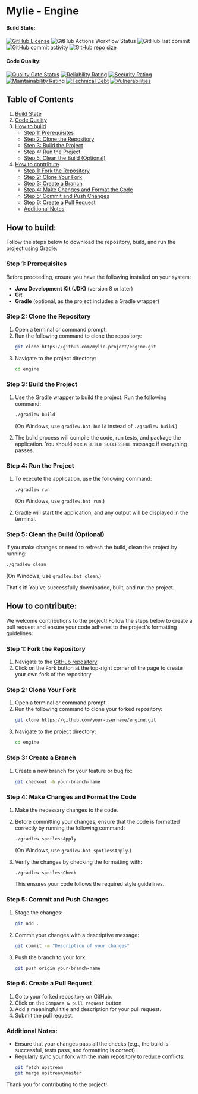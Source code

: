 # Mylie - Engine
#### Build State:

[![GitHub License](https://img.shields.io/github/license/mylie-project/engine?lable=license)](./LICENSE.md)
![GitHub Actions Workflow Status](https://img.shields.io/github/actions/workflow/status/mylie-project/engine/build_test.yml)
![GitHub last commit](https://img.shields.io/github/last-commit/mylie-project/engine)
![GitHub commit activity](https://img.shields.io/github/commit-activity/w/mylie-project/engine)
![GitHub repo size](https://img.shields.io/github/repo-size/mylie-project/engine)

#### Code Quality:

[![Quality Gate Status](https://sonarcloud.io/api/project_badges/measure?project=mylie-project_engine&metric=alert_status)](https://sonarcloud.io/summary/new_code?id=mylie-project_engine)
[![Reliability Rating](https://sonarcloud.io/api/project_badges/measure?project=mylie-project_engine&metric=reliability_rating)](https://sonarcloud.io/summary/new_code?id=mylie-project_engine)
[![Security Rating](https://sonarcloud.io/api/project_badges/measure?project=mylie-project_engine&metric=security_rating)](https://sonarcloud.io/summary/new_code?id=mylie-project_engine)
[![Maintainability Rating](https://sonarcloud.io/api/project_badges/measure?project=mylie-project_engine&metric=sqale_rating)](https://sonarcloud.io/summary/new_code?id=mylie-project_engine)
[![Technical Debt](https://sonarcloud.io/api/project_badges/measure?project=mylie-project_engine&metric=sqale_index)](https://sonarcloud.io/summary/new_code?id=mylie-project_engine)
[![Vulnerabilities](https://sonarcloud.io/api/project_badges/measure?project=mylie-project_engine&metric=vulnerabilities)](https://sonarcloud.io/summary/new_code?id=mylie-project_engine)

## Table of Contents

1. [Build State](#build-state)
2. [Code Quality](#code-quality)
3. [How to build](#how-to-build)
   - [Step 1: Prerequisites](#step-1-prerequisites)
   - [Step 2: Clone the Repository](#step-2-clone-the-repository)
   - [Step 3: Build the Project](#step-3-build-the-project)
   - [Step 4: Run the Project](#step-4-run-the-project)
   - [Step 5: Clean the Build (Optional)](#step-5-clean-the-build-optional)
4. [How to contribute](#how-to-contribute)
   - [Step 1: Fork the Repository](#step-1-fork-the-repository)
   - [Step 2: Clone Your Fork](#step-2-clone-your-fork)
   - [Step 3: Create a Branch](#step-3-create-a-branch)
   - [Step 4: Make Changes and Format the Code](#step-4-make-changes-and-format-the-code)
   - [Step 5: Commit and Push Changes](#step-5-commit-and-push-changes)
   - [Step 6: Create a Pull Request](#step-6-create-a-pull-request)
   - [Additional Notes](#additional-notes)

## How to build:

Follow the steps below to download the repository, build, and run the project using Gradle:

### Step 1: Prerequisites

Before proceeding, ensure you have the following installed on your system:

- **Java Development Kit (JDK)** (version 8 or later)
- **Git**
- **Gradle** (optional, as the project includes a Gradle wrapper)

### Step 2: Clone the Repository

1. Open a terminal or command prompt.
2. Run the following command to clone the repository:
   ```bash
   git clone https://github.com/mylie-project/engine.git
   ```
3. Navigate to the project directory:
   ```bash
   cd engine
   ```

### Step 3: Build the Project

1. Use the Gradle wrapper to build the project. Run the following command:
   ```bash
   ./gradlew build
   ```
   (On Windows, use `gradlew.bat build` instead of `./gradlew build`.)

2. The build process will compile the code, run tests, and package the application. You should see a `BUILD SUCCESSFUL`
   message if everything passes.

### Step 4: Run the Project

1. To execute the application, use the following command:
   ```bash
   ./gradlew run
   ```
   (On Windows, use `gradlew.bat run`.)

2. Gradle will start the application, and any output will be displayed in the terminal.

### Step 5: Clean the Build (Optional)

If you make changes or need to refresh the build, clean the project by running:

```bash
./gradlew clean
```

(On Windows, use `gradlew.bat clean`.)

That's it! You've successfully downloaded, built, and run the project.

## How to contribute:

We welcome contributions to the project! Follow the steps below to create a pull request and ensure your code adheres to
the project's formatting guidelines:

### Step 1: Fork the Repository

1. Navigate to the [GitHub repository](https://github.com/mylie-project/engine.git).
2. Click on the `Fork` button at the top-right corner of the page to create your own fork of the repository.

### Step 2: Clone Your Fork

1. Open a terminal or command prompt.
2. Run the following command to clone your forked repository:
   ```bash
   git clone https://github.com/your-username/engine.git
   ```
3. Navigate to the project directory:
   ```bash
   cd engine
   ```

### Step 3: Create a Branch

1. Create a new branch for your feature or bug fix:
   ```bash
   git checkout -b your-branch-name
   ```

### Step 4: Make Changes and Format the Code

1. Make the necessary changes to the code.
2. Before committing your changes, ensure that the code is formatted correctly by running the following command:
   ```bash
   ./gradlew spotlessApply
   ```
   (On Windows, use `gradlew.bat spotlessApply`.)

3. Verify the changes by checking the formatting with:
   ```bash
   ./gradlew spotlessCheck
   ```
   This ensures your code follows the required style guidelines.

### Step 5: Commit and Push Changes

1. Stage the changes:
   ```bash
   git add .
   ```
2. Commit your changes with a descriptive message:
   ```bash
   git commit -m "Description of your changes"
   ```
3. Push the branch to your fork:
   ```bash
   git push origin your-branch-name
   ```

### Step 6: Create a Pull Request

1. Go to your forked repository on GitHub.
2. Click on the `Compare & pull request` button.
3. Add a meaningful title and description for your pull request.
4. Submit the pull request.

### Additional Notes:

- Ensure that your changes pass all the checks (e.g., the build is successful, tests pass, and formatting is correct).
- Regularly sync your fork with the main repository to reduce conflicts:
  ```bash
  git fetch upstream
  git merge upstream/master
  ```

Thank you for contributing to the project!
